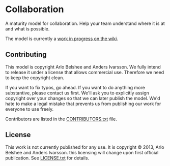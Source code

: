 Collaboration
=============

A maturity model for collaboration. Help your team understand where it is at and what is possible.

The model is currently a [work in progress on the wiki](https://github.com/arlobelshee/Collaboration/wiki).

Contributing
------------

This model is copyright Arlo Belshee and Anders Ivarsson. We fully intend to release it under a license that allows commercial use. Therefore we need to keep the copyright clean.

If you want to fix typos, go ahead. If you want to do anything more substantive, please contact us first. We'll ask you to explicitly assign copyright over your changes so that we can later publish the model. We'd hate to make a legal mistake that prevents us from publishing our work for everyone to use freely.

Contributors are listed in the [CONTRIBUTORS.txt](https://github.com/arlobelshee/Collaboration/blob/master/CONTRIBUTORS.txt) file.

License
-------
This work is not currently published for any use. It is copyright &copy; 2013, Arlo Belshee and Anders Ivarsson. this licensing will change upon first official publication. See [LICENSE.txt](https://github.com/arlobelshee/Collaboration/blob/master/LICENSE.txt) for details.